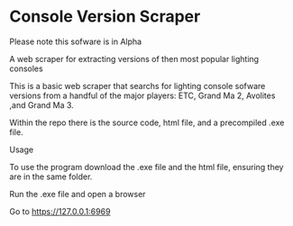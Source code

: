 # Console Version Scraper

Please note this sofware is in Alpha

A web scraper for extracting versions of then most popular lighting consoles


This is a basic web scraper that searchs for lighting console sofware versions from a handful of the major players: ETC, Grand Ma 2, Avolites ,and Grand Ma 3.

Within the repo there is the source code, html file, and a precompiled .exe file.


Usage

To use the program download the .exe file and the html file, ensuring they are in the same folder.

Run the .exe file and open a browser

Go to https://127.0.0.1:6969
